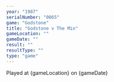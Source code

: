 ```yaml
---
year: "1987"
serialNumber: "0065" 
game: "Godstone"
title: "Godstone v The Min"
gameLocation: ""
gameDate: ""
result: ""
resultType: ""
type: "game"
---
```


Played at {gameLocation} on {gameDate} 